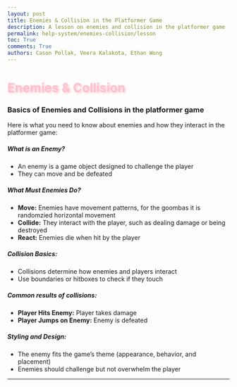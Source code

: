 ```yaml
---
layout: post
title: Enemies & Collision in the Platformer Game
description: A lesson on enemies and collision in the platformer game
permalink: help-system/enemies-collision/lesson
toc: True
comments: True
authors: Cason Pollak, Veera Kalakota, Ethan Wong
---
```


# <span style="color: pink; text-shadow: 2px 2px 5px pink;">Enemies & Collision</span>

### Basics of Enemies and Collisions in the platformer game 

Here is what you need to know about enemies and how they interact in the platformer game:

##### **What is an Enemy?**  
- An enemy is a game object designed to challenge the player
- They can move and be defeated  

##### **What Must Enemies Do?**  
- **Move:** Enemies have movement patterns, for the goombas it is randomzied horizontal movement 
- **Collide:** They interact with the player, such as dealing damage or being destroyed
- **React:** Enemies die when hit by the player

##### **Collision Basics:**  
- Collisions determine how enemies and players interact
- Use boundaries or hitboxes to check if they touch

 ##### **Common results of collisions:**
  - **Player Hits Enemy:** Player takes damage  
  - **Player Jumps on Enemy:** Enemy is defeated

##### **Styling and Design:**  
- The enemy fits the game’s theme (appearance, behavior, and placement)  
-  Enemies should challenge but not overwhelm the player

---




